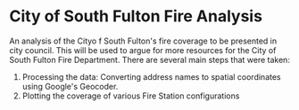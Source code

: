 # City of South Fulton Fire Analysis
An analysis of the Cityo f South Fulton's fire coverage to be presented in city council. This will be used to argue for more resources for the City of South Fulton Fire Department. There are several main steps that were taken:
1) Processing the data: Converting address names to spatial coordinates using Google's Geocoder.
2) Plotting the coverage of various Fire Station configurations
